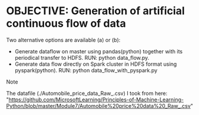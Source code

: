 # OBJECTIVE: Generation of artificial continuous flow of data
Two alternative options are available (a) or (b): 
* Generate dataflow on master using pandas(python) together with its periodical transfer to HDFS. RUN: python data_flow.py.
* Generate data flow directly on Spark cluster in HDFS format using pyspark(python). RUN: python data_flow_with_pyspark.py
> [!NOTE]
The datafile (./Automobile_price_data_Raw_.csv) I took from here: "https://github.com/MicrosoftLearning/Principles-of-Machine-Learning-Python/blob/master/Module7/Automobile%20price%20data%20_Raw_.csv"

